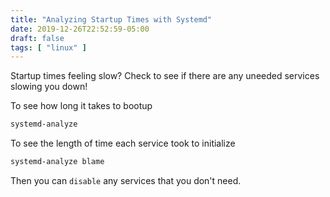 ```yaml
---
title: "Analyzing Startup Times with Systemd"
date: 2019-12-26T22:52:59-05:00
draft: false
tags: [ "linux" ]
---
```


Startup times feeling slow? Check to see if there are any uneeded services slowing you down!

To see how long it takes to bootup

```bash
systemd-analyze
```

To see the length of time each service took to initialize

```bash
systemd-analyze blame
```

Then you can `disable` any services that you don't need.

